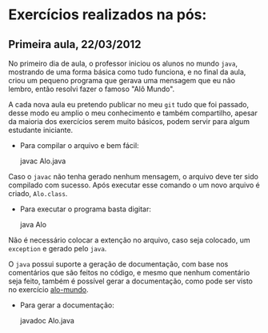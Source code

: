 Exercícios realizados na pós:
============================

## Primeira aula, 22/03/2012
No primeiro dia de aula, o professor iniciou os alunos no mundo <code>java</code>, mostrando de uma forma básica como tudo funciona, e no final da aula, criou um pequeno programa que gerava uma mensagem que eu não lembro, então resolvi fazer o famoso "Alô Mundo".

A cada nova aula eu pretendo publicar no meu <code>git</code> tudo que foi passado, desse modo eu amplio o meu conhecimento  e também compartilho, apesar da maioria dos exercícios serem muito básicos, podem servir para algum estudante iniciante.

* Para compilar o arquivo e bem fácil:
	
    javac Alo.java

Caso o <code>javac</code> não tenha gerado nenhum mensagem, o arquivo deve ter sido compilado com sucesso. Após executar esse comando o um novo arquivo é criado, <code>Alo.class</code>. 

* Para executar o programa basta digitar:
	
    java Alo

Não é necessário colocar a extenção no arquivo, caso seja colocado, um <code>exception</code> e gerado pelo <code>java</code>.
	
O <code>java</code> possui suporte a geração de documentação, com base nos comentários que são feitos no código, e mesmo que nenhum comentário seja feito, também é possível gerar a documentação, como pode ser visto no exercício [alo-mundo](https://github.com/riquellopes/exercicios-pos/tree/master/alo-mundo).

* Para gerar a documentação:
	
    javadoc Alo.java